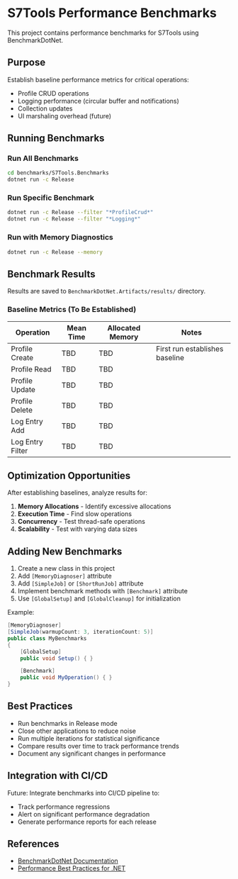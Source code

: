 # S7Tools Performance Benchmarks

This project contains performance benchmarks for S7Tools using BenchmarkDotNet.

## Purpose

Establish baseline performance metrics for critical operations:
- Profile CRUD operations
- Logging performance (circular buffer and notifications)
- Collection updates
- UI marshaling overhead (future)

## Running Benchmarks

### Run All Benchmarks
```bash
cd benchmarks/S7Tools.Benchmarks
dotnet run -c Release
```

### Run Specific Benchmark
```bash
dotnet run -c Release --filter "*ProfileCrud*"
dotnet run -c Release --filter "*Logging*"
```

### Run with Memory Diagnostics
```bash
dotnet run -c Release --memory
```

## Benchmark Results

Results are saved to `BenchmarkDotNet.Artifacts/results/` directory.

### Baseline Metrics (To Be Established)

| Operation | Mean Time | Allocated Memory | Notes |
|-----------|-----------|------------------|-------|
| Profile Create | TBD | TBD | First run establishes baseline |
| Profile Read | TBD | TBD | |
| Profile Update | TBD | TBD | |
| Profile Delete | TBD | TBD | |
| Log Entry Add | TBD | TBD | |
| Log Entry Filter | TBD | TBD | |

## Optimization Opportunities

After establishing baselines, analyze results for:
1. **Memory Allocations** - Identify excessive allocations
2. **Execution Time** - Find slow operations
3. **Concurrency** - Test thread-safe operations
4. **Scalability** - Test with varying data sizes

## Adding New Benchmarks

1. Create a new class in this project
2. Add `[MemoryDiagnoser]` attribute
3. Add `[SimpleJob]` or `[ShortRunJob]` attribute
4. Implement benchmark methods with `[Benchmark]` attribute
5. Use `[GlobalSetup]` and `[GlobalCleanup]` for initialization

Example:
```csharp
[MemoryDiagnoser]
[SimpleJob(warmupCount: 3, iterationCount: 5)]
public class MyBenchmarks
{
    [GlobalSetup]
    public void Setup() { }

    [Benchmark]
    public void MyOperation() { }
}
```

## Best Practices

- Run benchmarks in Release mode
- Close other applications to reduce noise
- Run multiple iterations for statistical significance
- Compare results over time to track performance trends
- Document any significant changes in performance

## Integration with CI/CD

Future: Integrate benchmarks into CI/CD pipeline to:
- Track performance regressions
- Alert on significant performance degradation
- Generate performance reports for each release

## References

- [BenchmarkDotNet Documentation](https://benchmarkdotnet.org/)
- [Performance Best Practices for .NET](https://learn.microsoft.com/en-us/dotnet/framework/performance/)
